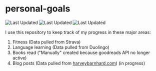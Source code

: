 # personal-goals
![Last Updated](https://img.shields.io/date/1616381141?color=FC4C02&label=Fitness%20Updated&logo=strava)
![Last Updated](https://img.shields.io/date/1616381141?color=7ac70c&label=Language%20Updated&logo=duolingo)
![Last Updated](https://img.shields.io/date/1616381141?color=e9e5cd&label=Books%20Updated&logo=goodreads)

I use this repository to keep track of my progress in these major areas:

1. Fitness (Data pulled from Strava)
2. Language learning (Data pulled from Duolingo)
3. Books read ("Manually" created because goodreads API no longer active)
4. Blog posts (Data pulled from [harveybarnhard.com](https://harveybarnhard.com)) (in progress)
